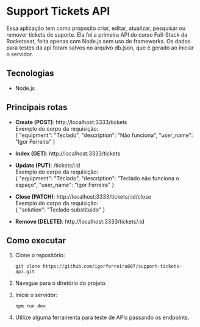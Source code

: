 # Support Tickets API

Essa aplicação tem como proposito criar, editar, atualizar, pesquisar ou remover tickets de suporte. Ela foi a primeira API do curso Full-Stack da Rocketseat, feita apenas com Node.js sem uso de frameworks. Os dados para testes da api foram salvos no arquivo db.json, que é gerado ao iniciar o servidor.

## Tecnologias

- Node.js

## Principais rotas

- **Create (POST)**: http://localhost:3333/tickets  
  Exemplo do corpo da requisição:  
  {
  	"equipment": "Teclado",
  	"description": "Não funciona",
  	"user_name": "Igor Ferreira"
  }
  
- **Index (GET)**: http://localhost:3333/tickets
  
- **Update (PUT)**: /tickets/:id  
  Exemplo do corpo da requisição:  
  {
  	"equipment": "Teclado",
  	"description": "Teclado não funciona o espaço",
  	"user_name": "Igor Ferreira"
  }
  
- **Close (PATCH)**: http://localhost:3333/tickets/:id/close  
  Exemplo do corpo da requisição:  
  {
  	"solution": "Teclado substituido"
  }
  
- **Remove (DELETE)**: http://localhost:3333/tickets/:id

## Como executar

1. Clone o repositório:  
   ```
   git clone https://github.com/igorferreira007/support-tickets-api.git

2. Navegue para o diretório do projeto.

3. Inicie o servidor:
    ```
    npm run dev

4. Utilize alguma ferramenta para teste de APIs passando os endpoints.
